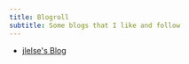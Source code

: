 ```yaml
---
title: Blogroll
subtitle: Some blogs that I like and follow
---
```


- [jlelse's Blog](https://jlelse.blog)